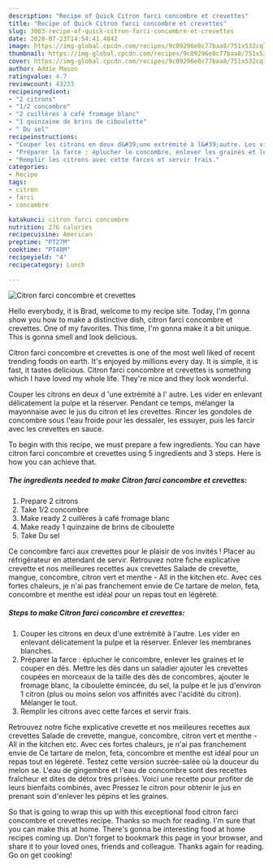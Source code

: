 ```yaml
---
description: "Recipe of Quick Citron farci concombre et crevettes"
title: "Recipe of Quick Citron farci concombre et crevettes"
slug: 3003-recipe-of-quick-citron-farci-concombre-et-crevettes
date: 2020-07-23T14:54:41.484Z
image: https://img-global.cpcdn.com/recipes/9c09296e0c77baa8/751x532cq70/citron-farci-concombre-et-crevettes-photo-principale-de-la-recette.jpg
thumbnail: https://img-global.cpcdn.com/recipes/9c09296e0c77baa8/751x532cq70/citron-farci-concombre-et-crevettes-photo-principale-de-la-recette.jpg
cover: https://img-global.cpcdn.com/recipes/9c09296e0c77baa8/751x532cq70/citron-farci-concombre-et-crevettes-photo-principale-de-la-recette.jpg
author: Addie Mason
ratingvalue: 4.7
reviewcount: 43233
recipeingredient:
- "2 citrons"
- "1/2 concombre"
- "2 cuillères à café fromage blanc"
- "1 quinzaine de brins de ciboulette"
- " Du sel"
recipeinstructions:
- "Couper les citrons en deux d&#39;une extrémité à l&#39;autre. Les vider en enlevant délicatement la pulpe et la réserver. Enlever les membranes blanches."
- "Préparer la farce : éplucher le concombre, enlever les graines et le couper en dés. Mettre les dès dans un saladier ajouter les crevettes coupées en morceaux de la taille des dès de concombres, ajouter le fromage blanc, la ciboulette émincée, du sel, la pulpe et le jus d&#39;environ 1 citron (plus ou moins selon vos affinités avec l&#39;acidité du citron). Mélanger le tout."
- "Remplir les citrons avec cette farces et servir frais."
categories:
- Recipe
tags:
- citron
- farci
- concombre

katakunci: citron farci concombre 
nutrition: 276 calories
recipecuisine: American
preptime: "PT27M"
cooktime: "PT48M"
recipeyield: "4"
recipecategory: Lunch

---
```



![Citron farci concombre et crevettes](https://img-global.cpcdn.com/recipes/9c09296e0c77baa8/751x532cq70/citron-farci-concombre-et-crevettes-photo-principale-de-la-recette.jpg)

Hello everybody, it is Brad, welcome to my recipe site. Today, I'm gonna show you how to make a distinctive dish, citron farci concombre et crevettes. One of my favorites. This time, I'm gonna make it a bit unique. This is gonna smell and look delicious.

Citron farci concombre et crevettes is one of the most well liked of recent trending foods on earth. It's enjoyed by millions every day. It is simple, it is fast, it tastes delicious. Citron farci concombre et crevettes is something which I have loved my whole life. They're nice and they look wonderful.

Couper les citrons en deux d &#39;une extrémité à l&#39; autre. Les vider en enlevant délicatement la pulpe et la réserver. Pendant ce temps, mélanger la mayonnaise avec le jus du citron et les crevettes. Rincer les gondoles de concombre sous l&#39;eau froide pour les dessaler, les essuyer, puis les farcir avec les crevettes en sauce.


To begin with this recipe, we must prepare a few ingredients. You can have citron farci concombre et crevettes using 5 ingredients and 3 steps. Here is how you can achieve that.

<!--inarticleads1-->

##### The ingredients needed to make Citron farci concombre et crevettes:

1. Prepare 2 citrons
1. Take 1/2 concombre
1. Make ready 2 cuillères à café fromage blanc
1. Make ready 1 quinzaine de brins de ciboulette
1. Take  Du sel


Ce concombre farci aux crevettes pour le plaisir de vos invités ! Placer au réfrigérateur en attendant de servir. Retrouvez notre fiche explicative crevette et nos meilleures recettes aux crevettes  Salade de crevette, mangue, concombre, citron vert et menthe - All in the kitchen etc. Avec ces fortes chaleurs, je n&#39;ai pas franchement envie de Ce tartare de melon, feta, concombre et menthe est idéal pour un repas tout en légèreté. 

<!--inarticleads2-->

##### Steps to make Citron farci concombre et crevettes:

1. Couper les citrons en deux d&#39;une extrémité à l&#39;autre. Les vider en enlevant délicatement la pulpe et la réserver. Enlever les membranes blanches.
1. Préparer la farce : éplucher le concombre, enlever les graines et le couper en dés. Mettre les dès dans un saladier ajouter les crevettes coupées en morceaux de la taille des dès de concombres, ajouter le fromage blanc, la ciboulette émincée, du sel, la pulpe et le jus d&#39;environ 1 citron (plus ou moins selon vos affinités avec l&#39;acidité du citron). Mélanger le tout.
1. Remplir les citrons avec cette farces et servir frais.


Retrouvez notre fiche explicative crevette et nos meilleures recettes aux crevettes  Salade de crevette, mangue, concombre, citron vert et menthe - All in the kitchen etc. Avec ces fortes chaleurs, je n&#39;ai pas franchement envie de Ce tartare de melon, feta, concombre et menthe est idéal pour un repas tout en légèreté. Testez cette version sucrée-salée où la douceur du melon se. L&#39;eau de gingembre et l&#39;eau de concombre sont des recettes fraîcheur et dites de détox très prisées. Voici une recette pour profiter de leurs bienfaits combinés, avec Pressez le citron pour obtenir le jus en prenant soin d&#39;enlever les pépins et les graines. 

So that is going to wrap this up with this exceptional food citron farci concombre et crevettes recipe. Thanks so much for reading. I'm sure that you can make this at home. There's gonna be interesting food at home recipes coming up. Don't forget to bookmark this page in your browser, and share it to your loved ones, friends and colleague. Thanks again for reading. Go on get cooking!
